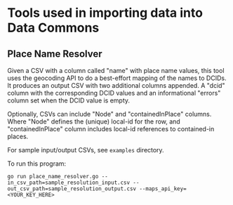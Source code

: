 # Tools used in importing data into Data Commons

## Place Name Resolver

Given a CSV with a column called "name" with place name values, this tool uses
the geocoding API to do a best-effort mapping of the names to DCIDs. It produces
an output CSV with two additional columns appended. A "dcid" column with the
corresponding DCID values and an informational "errors" column set when the DCID
value is empty.

Optionally, CSVs can include "Node" and "containedInPlace" columns. Where "Node"
defines the (unique) local-id for the row, and "containedInPlace" column
includes local-id references to contained-in places.

For sample input/output CSVs, see `examples` directory.

To run this program:

```
go run place_name_resolver.go --in_csv_path=sample_resolution_input.csv --out_csv_path=sample_resolution_output.csv --maps_api_key=<YOUR_KEY_HERE>
```


